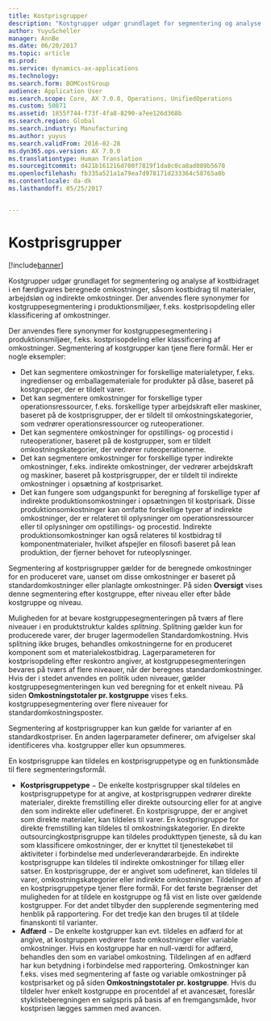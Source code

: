 ```yaml
---
title: Kostprisgrupper
description: "Kostgrupper udgør grundlaget for segmentering og analyse af kostbidraget i en færdigvares beregnede omkostninger, såsom kostbidrag til materialer, arbejdsløn og indirekte omkostninger. Der anvendes flere synonymer for kostgruppesegmentering i produktionsmiljøer, f.eks. kostprisopdeling eller klassificering af omkostninger."
author: YuyuScheller
manager: AnnBe
ms.date: 06/20/2017
ms.topic: article
ms.prod: 
ms.service: dynamics-ax-applications
ms.technology: 
ms.search.form: BOMCostGroup
audience: Application User
ms.search.scope: Core, AX 7.0.0, Operations, UnifiedOperations
ms.custom: 50871
ms.assetid: 1855f744-f73f-4fa8-8290-a7ee126d368b
ms.search.region: Global
ms.search.industry: Manufacturing
ms.author: yuyus
ms.search.validFrom: 2016-02-28
ms.dyn365.ops.version: AX 7.0.0
ms.translationtype: Human Translation
ms.sourcegitcommit: d421b161216d700f7819f1da8c0ca8ad089b5670
ms.openlocfilehash: fb335a521a1a79ea7d978171d233364c58765a0b
ms.contentlocale: da-dk
ms.lasthandoff: 05/25/2017


---
```


# <a name="cost-groups"></a>Kostprisgrupper

[!include[banner](../includes/banner.md)]


Kostgrupper udgør grundlaget for segmentering og analyse af kostbidraget i en færdigvares beregnede omkostninger, såsom kostbidrag til materialer, arbejdsløn og indirekte omkostninger. Der anvendes flere synonymer for kostgruppesegmentering i produktionsmiljøer, f.eks. kostprisopdeling eller klassificering af omkostninger. 

Der anvendes flere synonymer for kostgruppesegmentering i produktionsmiljøer, f.eks. kostprisopdeling eller klassificering af omkostninger. Segmentering af kostgrupper kan tjene flere formål. Her er nogle eksempler:

-   Det kan segmentere omkostninger for forskellige materialetyper, f.eks. ingredienser og emballagemateriale for produkter på dåse, baseret på kostgrupper, der er tildelt varer.
-   Det kan segmentere omkostninger for forskellige typer operationsressourcer, f.eks. forskellige typer arbejdskraft eller maskiner, baseret på de kostprisgrupper, der er tildelt til omkostningskategorier, som vedrører operationsressourcer og ruteoperationer.
-   Det kan segmentere omkostninger for opstillings- og procestid i ruteoperationer, baseret på de kostgrupper, som er tildelt omkostningskategorier, der vedrører ruteoperationerne.
-   Det kan segmentere omkostninger for forskellige typer indirekte omkostninger, f.eks. indirekte omkostninger, der vedrører arbejdskraft og maskiner, baseret på kostprisgrupper, der er tildelt til indirekte omkostninger i opsætning af kostprisarket.
-   Det kan fungere som udgangspunkt for beregning af forskellige typer af indirekte produktionsomkostninger i opsætningen til kostprisark. Disse produktionsomkostninger kan omfatte forskellige typer af indirekte omkostninger, der er relateret til oplysninger om operationsressourcer eller til oplysninger om opstillings- og procestid. Indirekte produktionsomkostninger kan også relateres til kostbidrag til komponentmaterialer, hvilket afspejler en filosofi baseret på lean produktion, der fjerner behovet for ruteoplysninger.

Segmentering af kostprisgrupper gælder for de beregnede omkostninger for en produceret vare, uanset om disse omkostninger er baseret på standardomkostninger eller planlagte omkostninger. På siden **Oversigt** vises denne segmentering efter kostgruppe, efter niveau eller efter både kostgruppe og niveau. 

Muligheden for at bevare kostgruppesegmenteringen på tværs af flere niveauer i en produktstruktur kaldes *splitning*. Splitning gælder kun for producerede varer, der bruger lagermodellen Standardomkostning. Hvis splitning ikke bruges, behandles omkostningerne for en produceret komponent som et materialekostbidrag. Lagerparameteren for kostprisopdeling efter reskontro angiver, at kostgruppesegmenteringen bevares på tværs af flere niveauer, når der beregnes standardomkostninger. Hvis der i stedet anvendes en politik uden niveauer, gælder kostgruppesegmenteringen kun ved beregning for et enkelt niveau. På siden **Omkostningstotaler pr. kostgruppe** vises f.eks. kostgruppesegmentering over flere niveauer for standardomkostningsposter. 

Segmentering af kostprisgrupper kan kun gælde for varianter af en standardkostpriser. En anden lagerparameter definerer, om afvigelser skal identificeres vha. kostgrupper eller kun opsummeres. 

En kostprisgruppe kan tildeles en kostprisgruppetype og en funktionsmåde til flere segmenteringsformål.

-   **Kostprisgruppetype** − De enkelte kostprisgrupper skal tildeles en kostprisgruppetype for at angive, at kostprisgruppen vedrører direkte materialer, direkte fremstilling eller direkte outsourcing eller for at angive den som indirekte eller udefineret. En kostprisgruppe, der er angivet som direkte materialer, kan tildeles til varer. En kostprisgruppe for direkte fremstilling kan tildeles til omkostningskategorier. En direkte outsourcingkostprisgruppe kan tildeles produkttypen tjeneste, så du kan som klassificere omkostninger, der er knyttet til tjenestekøbet til aktiviteter i forbindelse med underleverandørarbejde. En indirekte kostprisgruppe kan tildeles til indirekte omkostninger for tillæg eller satser. En kostprisgruppe, der er angivet som udefineret, kan tildeles til varer, omkostningskategorier eller indirekte omkostninger. Tildelingen af en kostprisgruppetype tjener flere formål. For det første begrænser det muligheden for at tildele en kostgruppe og få vist en liste over gældende kostgrupper. For det andet tilbyder den supplerende segmentering med henblik på rapportering. For det tredje kan den bruges til at tildele finanskonti til varianter.
-   **Adfærd** − De enkelte kostgrupper kan evt. tildeles en adfærd for at angive, at kostgruppen vedrører faste omkostninger eller variable omkostninger. Hvis en kostgruppe har en null-værdi for adfærd, behandles den som en variabel omkostning. Tildelingen af en adfærd har kun betydning i forbindelse med rapportering. Omkostninger kan f.eks. vises med segmentering af faste og variable omkostninger på kostprisarket og på siden **Omkostningstotaler pr. kostgruppe**. Hvis du tildeler hver enkelt kostgruppe en procentdel af et avancesæt, foreslår styklisteberegningen en salgspris på basis af en fremgangsmåde, hvor kostprisen lægges sammen med avancen.





